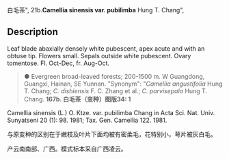 白毛茶",
21b.**Camellia sinensis var. pubilimba** Hung T. Chang",

## Description
Leaf blade abaxially densely white pubescent, apex acute and with an obtuse tip. Flowers small. Sepals outside white pubescent. Ovary tomentose. Fl. Oct-Dec, fr. Aug-Oct.

> ●  Evergreen broad-leaved forests; 200-1500 m. W Guangdong, Guangxi, Hainan, SE Yunnan.
  "Synonym": "*Camellia angustifolia* Hung T. Chang; *C. dishiensis* F. C. Zhang et al.; *C. parvisepala* Hung T. Chang.
**167b. 白毛茶（变种）图版34: 1**

Camellia sinensis (L.) O. Ktze. var. pubilimba Chang in Acta Sci. Nat. Univ. Sunyatseni 20 (1): 98. 1981; Tax. Gen. Camellia 122. 1981.

与原变种的区别在于嫩枝及叶片下面均被有密柔毛，花特别小，萼片被灰白毛。

产云南南部、广西。模式标本采自广西凌云。
